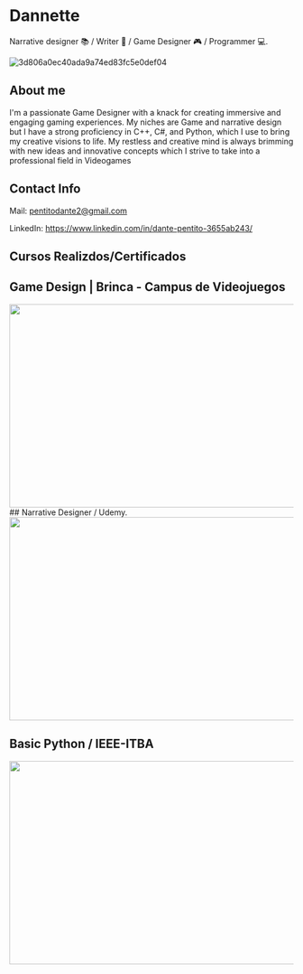 # Dannette 

Narrative designer 📚 / Writer 📖 / Game Designer 🎮 / Programmer 💻.

![3d806a0ec40ada9a74ed83fc5e0def04](https://user-images.githubusercontent.com/63015968/217115937-74e95241-6035-4017-a4af-2ae9389cb1e2.jpg)

## About me 
I'm a passionate Game Designer with a knack for creating immersive and engaging gaming experiences. My niches are Game and narrative design but I have a strong proficiency in C++, C#, and Python, which I use to bring my creative visions to life. My restless and creative mind is always brimming with new ideas and innovative concepts which I strive to take into a professional field in Videogames

## Contact Info

Mail: pentitodante2@gmail.com

LinkedIn: https://www.linkedin.com/in/dante-pentito-3655ab243/

## Cursos Realizdos/Certificados
## Game Design | Brinca - Campus de Videojuegos
<img src="https://github.com/user-attachments/assets/a3a4f120-b4e4-4e71-b5a5-1580e6415e48" width="540" height="360"/>
## Narrative Designer / Udemy.
<img src="https://github.com/Undateable/Undateable/assets/63015968/2e59bac4-d1f2-4579-8093-301cb0d0bc14" width="540" height="360"/>

## Basic Python / IEEE-ITBA
<img src="https://github.com/Undateable/Undateable/assets/63015968/346907ae-fbe4-4d16-beb8-fd20e041ccd3" width="540" height="360"/>

